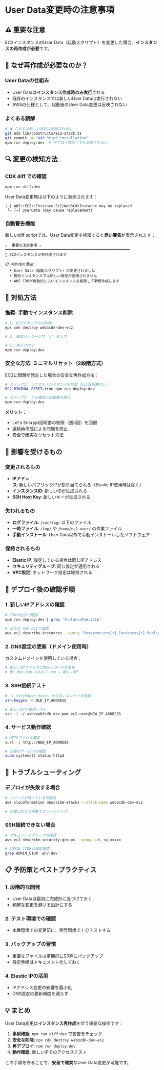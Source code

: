 # User Data変更時の注意事項

## ⚠️ 重要な注意
EC2インスタンスのUser Data（起動スクリプト）を変更した場合、**インスタンスの再作成が必要**です。

## 🤔 なぜ再作成が必要なのか？

### User Dataの仕組み
- User Dataは**インスタンス作成時のみ実行**される
- 既存のインスタンスでは新しいUser Dataは実行されない
- AWSの仕様として、起動後のUser Data変更は反映されない

### よくある誤解
```bash
# ❌ これでは新しい設定は反映されない
git add lib/constructs/ec2-stack.ts
git commit -m "Add httpd installation"
npm run deploy:dev  # デプロイ成功！でも反映されない
```

## 🔍 変更の検知方法

### CDK diff での確認
```bash
npm run diff:dev
```

User Data変更時は以下のように表示されます：
```
[~] AWS::EC2::Instance Ec2/Web3CdkInstance may be replaced
 └─ [~] UserData (may cause replacement)
```

### 自動警告機能
新しいdiff scriptでは、User Data変更を検知すると**赤い警告**が表示されます：

```
⚠️  重要な注意事項 ⚠️
━━━━━━━━━━━━━━━━━━━━━━━━━━━━━━━━━━━━━━━━━━━━━━━━━━━━━━━━━
🔄 EC2インスタンスが再作成されます

📋 再作成の理由:
  • User Data（起動スクリプト）が変更されました
  • 既存インスタンスでは新しい設定が適用されません
  • AWS CDKが自動的に古いインスタンスを削除して新規作成します
```

## 🔧 対処方法

### 推奨: 手動でインスタンス削除
```bash
# 1. EC2スタックのみ削除
npx cdk destroy web3cdk-dev-ec2

# 2. 確認メッセージで 'y' を入力

# 3. 再デプロイ
npm run deploy:dev
```

### 安全な方法: ミニマルリセット（2段階方式）

EC2に問題が発生した場合の安全な再作成方法：

```bash
# ステップ1: ミニマルインスタンスを作成（SSL証明書なし）
EC2_MINIMAL_RESET=true npm run deploy:dev

# ステップ2: フル構成に自動置き換え
npm run deploy:dev
```

**メリット：**
- Let's Encrypt証明書の制限（週5回）を回避
- 連続再作成による問題を防止
- 安全で確実なリセット方法

## 💾 影響を受けるもの

### 変更されるもの
- **IPアドレス**: 新しいパブリックIPが割り当てられる（Elastic IP使用時は除く）
- **インスタンスID**: 新しいIDが生成される
- **SSH Host Key**: 新しいキーが生成される

### 失われるもの
- **ログファイル**: `/var/log/` 以下のファイル
- **一時ファイル**: `/tmp/` や `/home/ec2-user/` の作業ファイル
- **手動インストール**: User Data以外で手動インストールしたソフトウェア

### 保持されるもの
- **Elastic IP**: 設定している場合は同じIPアドレス
- **セキュリティグループ**: 同じ設定が適用される
- **VPC設定**: ネットワーク設定は維持される

## 🎯 デプロイ後の確認手順

### 1. 新しいIPアドレスの確認
```bash
# CDKの出力で確認
npm run deploy:dev | grep "InstancePublicIp"

# または AWS CLIで確認
aws ec2 describe-instances --query 'Reservations[*].Instances[*].PublicIpAddress'
```

### 2. DNS設定の更新（ドメイン使用時）
カスタムドメインを使用している場合：
```bash
# 新しいIPアドレスにDNSレコードを更新
# 例：dev.bon-soleil.com → 新しいIP
```

### 3. SSH接続テスト
```bash
# ~/.ssh/known_hosts から古いエントリを削除
ssh-keygen -R OLD_IP_ADDRESS

# 新しいIPで接続テスト
ssh -i ~/.ssh/web3cdk-dev.pem ec2-user@NEW_IP_ADDRESS
```

### 4. サービス動作確認
```bash
# HTTPアクセス確認
curl -I http://NEW_IP_ADDRESS

# 必要なサービスの確認
sudo systemctl status httpd
```

## 🚨 トラブルシューティング

### デプロイが失敗する場合
```bash
# リソースが残っている可能性
aws cloudformation describe-stacks --stack-name web3cdk-dev-ec2

# 必要に応じて手動でクリーンアップ
```

### SSH接続できない場合
```bash
# セキュリティグループの確認
aws ec2 describe-security-groups --group-ids sg-xxxxx

# ADMIN_CIDRの設定確認
grep ADMIN_CIDR .env.dev
```

## 📋 予防策とベストプラクティス

### 1. 段階的な開発
- User Dataは最初に完成形に近づけておく
- 頻繁な変更を避ける設計にする

### 2. テスト環境での確認
- 本番環境での変更前に、開発環境で十分テストする

### 3. バックアップの習慣
- 重要なファイルは定期的にS3等にバックアップ
- 設定手順はドキュメント化しておく

### 4. Elastic IPの活用
- IPアドレス変更の影響を最小化
- DNS設定の更新頻度を減らす

## 💡 まとめ

User Data変更は**インスタンス再作成**を伴う重要な操作です：

1. **事前確認**: `npm run diff:dev` で警告をチェック
2. **安全な削除**: `npx cdk destroy web3cdk-dev-ec2`
3. **再デプロイ**: `npm run deploy:dev`
4. **動作確認**: 新しいIPでのアクセステスト

この手順を守ることで、**安全で確実**なUser Data変更が可能です。